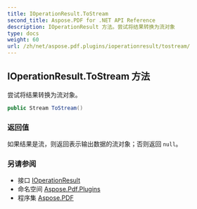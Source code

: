```yaml
---
title: IOperationResult.ToStream
second_title: Aspose.PDF for .NET API Reference
description: IOperationResult 方法。尝试将结果转换为流对象
type: docs
weight: 60
url: /zh/net/aspose.pdf.plugins/ioperationresult/tostream/
---
```

## IOperationResult.ToStream 方法

尝试将结果转换为流对象。

```csharp
public Stream ToStream()
```

### 返回值

如果结果是流，则返回表示输出数据的流对象；否则返回 `null`。

### 另请参阅

* 接口 [IOperationResult](../)
* 命名空间 [Aspose.Pdf.Plugins](../../../aspose.pdf.plugins/)
* 程序集 [Aspose.PDF](../../../)
